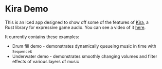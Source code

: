# Kira Demo

This is an Iced app designed to show off some of the features of [Kira](https://github.com/tesselode/kira), a Rust library for expressive game audio. You can see a video of it [here](https://youtu.be/4I0UqH6fNnc).

It currently contains these examples:
- Drum fill demo - demonstrates dynamically queueing music in time with `Sequence`s
- Underwater demo - demonstrates smoothly changing volumes and filter effects of various layers of music
